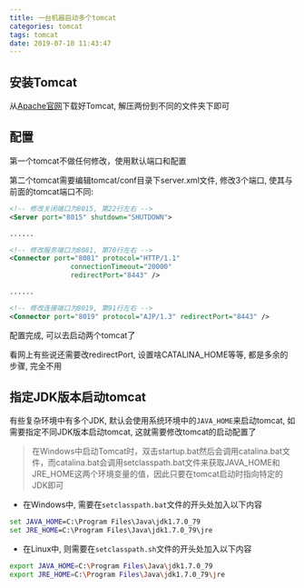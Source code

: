 ```yaml
---
title: 一台机器启动多个tomcat
categories: tomcat
tags: tomcat
date: 2019-07-10 11:43:47
---
```


安装Tomcat
---------

从[Apache官网](https://tomcat.apache.org/download-80.cgi)下载好Tomcat, 解压两份到不同的文件夹下即可

配置
----

第一个tomcat不做任何修改，使用默认端口和配置

第二个tomcat需要编辑tomcat/conf目录下server.xml文件, 修改3个端口, 使其与前面的tomcat端口不同:

```xml
<!-- 修改关闭端口为8015, 第22行左右 -->
<Server port="8015" shutdown="SHUTDOWN">

......

<!-- 修改服务端口为8081, 第70行左右 -->
<Connector port="8081" protocol="HTTP/1.1"
               connectionTimeout="20000"
               redirectPort="8443" />

......

<!-- 修改连接端口为8019, 第91行左右 -->
<Connector port="8019" protocol="AJP/1.3" redirectPort="8443" />
```

配置完成, 可以去启动两个tomcat了

看网上有些说还需要改redirectPort, 设置啥CATALINA_HOME等等, 都是多余的步骤, 完全不用

指定JDK版本启动tomcat
-----------------

有些复杂环境中有多个JDK, 默认会使用系统环境中的`JAVA_HOME`来启动tomcat, 如需要指定不同JDK版本启动tomcat, 这就需要修改tomcat的启动配置了

>在Windows中启动Tomcat时，双击startup.bat然后会调用catalina.bat文件，而catalina.bat会调用setclasspath.bat文件来获取JAVA_HOME和JRE_HOME这两个环境变量的值，因此只要在tomcat启动时指向特定的JDK即可

- 在Windows中, 需要在`setclasspath.bat`文件的开头处加入以下内容

```bat
set JAVA_HOME=C:\Program Files\Java\jdk1.7.0_79
set JRE_HOME=C:\Program Files\Java\jdk1.7.0_79\jre
```

- 在Linux中, 则需要在`setclasspath.sh`文件的开头处加入以下内容

```bash
export JAVA_HOME=C:\Program Files\Java\jdk1.7.0_79
export JRE_HOME=C:\Program Files\Java\jdk1.7.0_79\jre
```
